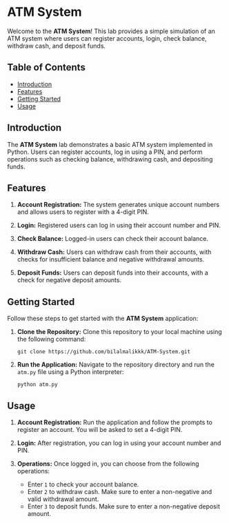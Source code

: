 # ATM System

Welcome to the **ATM System**! This lab provides a simple simulation of an ATM system where users can register accounts, login, check balance, withdraw cash, and deposit funds.

## Table of Contents

- [Introduction](#introduction)
- [Features](#features)
- [Getting Started](#getting-started)
- [Usage](#usage)

## Introduction

The **ATM System** lab demonstrates a basic ATM system implemented in Python. Users can register accounts, log in using a PIN, and perform operations such as checking balance, withdrawing cash, and depositing funds.

## Features

1. **Account Registration:** The system generates unique account numbers and allows users to register with a 4-digit PIN.

2. **Login:** Registered users can log in using their account number and PIN.

3. **Check Balance:** Logged-in users can check their account balance.

4. **Withdraw Cash:** Users can withdraw cash from their accounts, with checks for insufficient balance and negative withdrawal amounts.

5. **Deposit Funds:** Users can deposit funds into their accounts, with a check for negative deposit amounts.

## Getting Started

Follow these steps to get started with the **ATM System** application:

1. **Clone the Repository:** Clone this repository to your local machine using the following command:
   ```
   git clone https://github.com/bilalmalikkk/ATM-System.git
   ```

2. **Run the Application:** Navigate to the repository directory and run the `atm.py` file using a Python interpreter:
   ```
   python atm.py
   ```

## Usage

1. **Account Registration:** Run the application and follow the prompts to register an account. You will be asked to set a 4-digit PIN.

2. **Login:** After registration, you can log in using your account number and PIN.

3. **Operations:** Once logged in, you can choose from the following operations:
   - Enter `1` to check your account balance.
   - Enter `2` to withdraw cash. Make sure to enter a non-negative and valid withdrawal amount.
   - Enter `3` to deposit funds. Make sure to enter a non-negative deposit amount.
